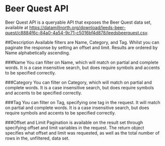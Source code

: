 # Beer Quest API
Beer Quest API is a queryable API that exposes the Beer Quest data set, available at https://datamillnorth.org/download/leeds-beer-quest/c8884f6c-84a0-4a54-9c71-c5016bf4d878/leedsbeerquest.csv.

##Description
Available filters are Name, Category, and Tag. Whilst you can paginate the response by setting an offset and limit. Results are ordered by Name alphabetically ascending.

###Name
You can filter on Name, which will match on partial and complete words. It is a case insensitive search, but does require symbols and accents to be specified correctly.

###Category
You can filter on Category, which will match on partial and complete words. It is a case insensitive search, but does require symbols and accents to be specified correctly.

###Tag
You can filter on Tag, specifying one tag in the request. It  will match on partial and complete words. It is a case insensitive search, but does require symbols and accents to be specified correctly.

###Offset and Limit
Pagination is available on the result set through specifying offset and limit variables in the request. The return object specifies what offset and limit was requested, as well as the total number of rows in the, unfiltered, data set.
